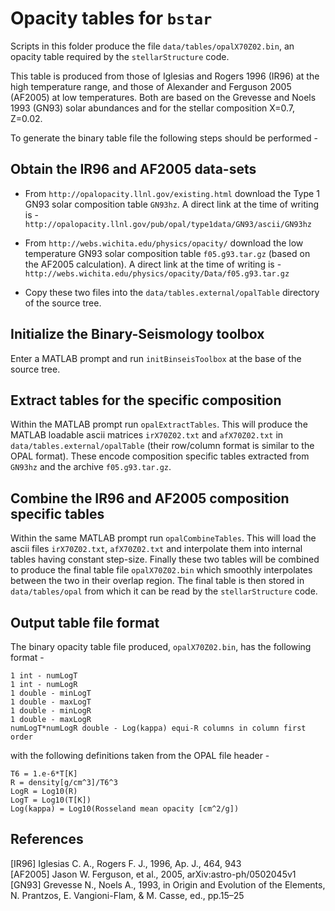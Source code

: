 Opacity tables for `bstar`
==========================

Scripts in this folder produce the file `data/tables/opalX70Z02.bin`, an 
opacity table required by the `stellarStructure` code. 

This table is produced from those of Iglesias and Rogers 1996 (IR96) at the 
high temperature range, and those of Alexander and Ferguson 2005 (AF2005) 
at low temperatures. Both are based on the Grevesse and Noels 1993 (GN93) 
solar abundances and for the stellar composition X=0.7, Z=0.02. 

To generate the binary table file the following steps should be performed -

Obtain the IR96 and AF2005 data-sets
------------------------------------

  - From `http://opalopacity.llnl.gov/existing.html` download the Type 1 
    GN93 solar composition table `GN93hz`. A direct link at the time of 
    writing is -  
    `http://opalopacity.llnl.gov/pub/opal/type1data/GN93/ascii/GN93hz`

  - From `http://webs.wichita.edu/physics/opacity/` download the low 
    temperature GN93 solar composition table `f05.g93.tar.gz` (based on 
    the AF2005 calculation). A direct link at the time of writing is -  
    `http://webs.wichita.edu/physics/opacity/Data/f05.g93.tar.gz`

  - Copy these two files into the `data/tables.external/opalTable`
    directory of the source tree.

Initialize the Binary-Seismology toolbox
----------------------------------------

Enter a MATLAB prompt and run `initBinseisToolbox` at the base of the 
source tree.

Extract tables for the specific composition
-------------------------------------------

Within the MATLAB prompt run `opalExtractTables`. This will produce the 
MATLAB loadable ascii matrices `irX70Z02.txt` and `afX70Z02.txt` in 
`data/tables.external/opalTable` (their row/column format is similar to the 
OPAL format). These encode composition specific tables extracted from 
`GN93hz` and the archive `f05.g93.tar.gz`.

Combine the IR96 and AF2005 composition specific tables
-------------------------------------------------------

Within the same MATLAB prompt run `opalCombineTables`. This will load the 
ascii files `irX70Z02.txt`, `afX70Z02.txt` and interpolate them into 
internal tables having constant step-size. Finally these two tables will be
combined to produce the final table file `opalX70Z02.bin` which smoothly 
interpolates between the two in their overlap region. The final table is 
then stored in `data/tables/opal` from which it can be read by the 
`stellarStructure` code.

Output table file format
------------------------

The binary opacity table file produced, `opalX70Z02.bin`, has the following 
format -

	1 int - numLogT
	1 int - numLogR
 	1 double - minLogT
	1 double - maxLogT
 	1 double - minLogR
	1 double - maxLogR
	numLogT*numLogR double - Log(kappa) equi-R columns in column first order

with the following definitions taken from the OPAL file header -

	T6 = 1.e-6*T[K]
	R = density[g/cm^3]/T6^3
	LogR = Log10(R)
	LogT = Log10(T[K])
	Log(kappa) = Log10(Rosseland mean opacity [cm^2/g])

References
----------

[IR96] Iglesias C. A., Rogers F. J., 1996, Ap. J., 464, 943  
[AF2005] Jason W. Ferguson, et al., 2005, arXiv:astro-ph/0502045v1  
[GN93] Grevesse N., Noels A., 1993, in Origin and Evolution of 
the Elements, N. Prantzos, E. Vangioni-Flam, & M. Casse, ed., pp.15–25  


